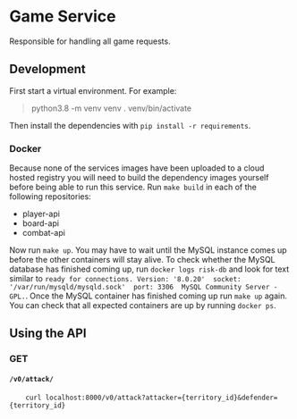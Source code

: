 # Game Service

Responsible for handling all game requests.

## Development

First start a virtual environment. For example:

> python3.8 -m venv venv
> . venv/bin/activate

Then install the dependencies with `pip install -r requirements`.

### Docker

Because none of the services images have been uploaded to a cloud hosted
registry you will need to build the dependency images yourself before being
able to run this service. Run `make build` in each of the following
repositories:

- player-api
- board-api
- combat-api

Now run `make up`. You may have to wait until the MySQL instance comes up
before the other containers will stay alive. To check whether the MySQL
database has finished coming up, run `docker logs risk-db` and look for text
similar to `ready for connections. Version: '8.0.20'  socket:
'/var/run/mysqld/mysqld.sock'  port: 3306  MySQL Community Server - GPL.`. Once
the MySQL container has finished coming up run `make up` again. You can check
that all expected containers are up by running `docker ps`.
 
## Using the API 

### GET 

#### `/v0/attack/`

``` http 
    curl localhost:8000/v0/attack?attacker={territory_id}&defender={territory_id}
```
